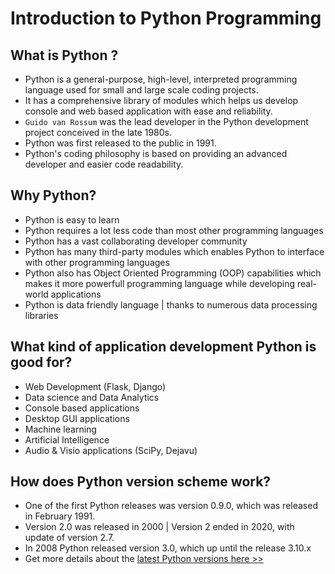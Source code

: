 # Introduction to Python Programming

## What is Python ?
   - Python is a general-purpose, high-level, interpreted programming language used for small and large scale coding projects. 
   - It has a comprehensive library of modules which helps us develop console and web based application with ease and reliability.
   - `Guido van Rossum` was the lead developer in the Python development project
   conceived in the late 1980s. 
   - Python was first released to the public in 1991. 
   - Python's coding philosophy is based on providing an advanced developer and easier code readability. 

## Why Python?
   - Python is easy to learn
   - Python requires a lot less code than most other programming languages
   - Python has a vast collaborating developer community
   - Python has many third-party modules which enables Python to interface with other programming languages
   - Python also has Object Oriented Programming (OOP) capabilities which makes it more powerfull programming language while developing real-world applications
   - Python is data friendly language | thanks to numerous data processing libraries

## What kind of application development Python is good for?
   - Web Development (Flask, Django)
   - Data science and Data Analytics
   - Console based applications
   - Desktop GUI applications
   - Machine learning
   - Artificial Intelligence
   - Audio & Visio applications (SciPy, Dejavu)

## How does Python version scheme work?
   - One of the first Python releases was version 0.9.0, which was released in
   February 1991.
   - Version 2.0 was released in 2000 | Version 2 ended in 2020, with update of  version 2.7.
   - In 2008 Python released version 3.0, which up until the release 3.10.x
   - Get more details about the [latest Python versions here >>](https://www.python.org/)